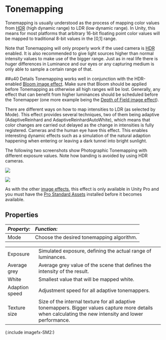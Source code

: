 Tonemapping
===========


<span class=component>Tonemapping</span> is usually understood as the process of mapping color values from [HDR](HDR.md) (high dynamic range) to LDR (low dynamic range). In Unity, this means for most platforms that arbitrary 16-bit floating point color values will be mapped to traditional 8-bit values in the [0,1] range.

Note that Tonemapping will only properly work if the used camera is [HDR](HDR.md) enabled. It is also recommended to give light sources higher than normal intensity values to make use of the bigger range. Just as in real life there is huger differences in Luminance and our eyes or any capturing medium is only able to sample a certain range of that. 


##u40 Details
Tonemapping works well in conjunction with the HDR-enabled [Bloom image effect](script-Bloom.md). Make sure that Bloom should be applied before Tonemapping as otherwise all high ranges will be lost. Generally, any effect that can benefit from higher luminances should be scheduled before the Tonemapper (one more example being the [Depth of Field image effect](script-DepthOfFieldScatter.md)).

There are different ways on how to map intensities to LDR (as selected by <span class=component>Mode</span>). This effect provides several techniques, two of them being adaptive (<span class=component>AdaptiveReinhard</span> and <span class=component>AdaptiveReinhardAutoWhite</span>), which means that color changes are carried out delayed as the change in intensities is fully registered. Cameras and the human eye have this effect. This enables interesting dynamic effects such as a simulation of the natural adaption happening when entering or leaving a dark tunnel into bright sunlight.

The following two screenshots show Photographic Tonemapping with different exposure values. Note how banding is avoided by using HDR cameras.


![](http://docwiki.hq.unity3d.com/uploads/Main/ImageEffects./Photographics.png)  



![](http://docwiki.hq.unity3d.com/uploads/Main/ImageEffects./Photographics2.png)  

As with the other [image effects](comp-ImageEffects.md), this effect is only available in Unity Pro and you must have the [Pro Standard Assets](HOWTO-InstallStandardAssets.md) installed before it becomes available.

Properties
----------



|**_Property:_** |**_Function:_** |
|:---|:---|
|<span class=component>Mode</span> |Choose the desired tonemapping algorithm.|


|    |    |
|:---|:---|
|<span class=component>Exposure</span> |Simulated exposure, defining the actual range of luminances.|
|<span class=component>Average grey</span> |Average grey value of the scene that defines the intensity of the result.|
|<span class=component>White</span> |Smallest value that will be mapped white.|
|<span class=component>Adaption speed</span> |Adjustment speed for all adaptive tonemappers.|
|<span class=component>Texture size</span> |Size of the internal texture for all adaptive tonemappers. Bigger values capture more details when calculating the new intensity and lower performance.|

(:include imagefx-SM2:)
